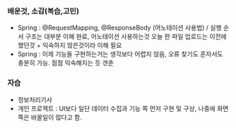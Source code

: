 ### 배운것, 소감(복습,고민)
- Spring : @RequestMapping, @ResponseBody (어노테이션 사용법) / 실행 순서 구조는 대부분 이해 완료, 어노테이션 사용하는것 오늘 한 파일 업로드는 이전에 했던것 + 익숙하지 않은것이라 이해 필요
- Spring : 이제 기능들 구현하는거는 생각보다 어렵지 않음, 오류 찾기도 혼자서도 충분히 가능. 점점 익숙해지는 듯 갠춘
### 자습
- 정보처리기사
- 개인 프로젝트 : UI보다 일단 데이터 수집과 기능 쪽 먼저 구현 및 구상, 나중에 화면쪽은 바꿀일이 많다고 함.
